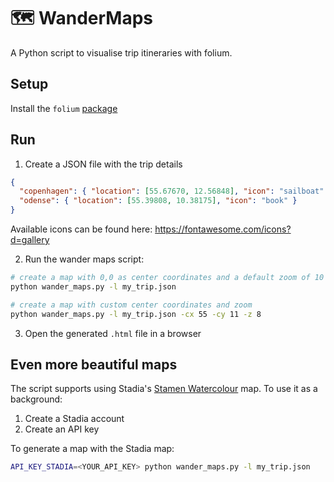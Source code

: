 # :world_map: WanderMaps

A Python script to visualise trip itineraries with folium.


## Setup
Install the `folium` [package](https://github.com/python-visualization/folium?tab=readme-ov-file#installation)

## Run
1. Create a JSON file with the trip details
```json
{
  "copenhagen": { "location": [55.67670, 12.56848], "icon": "sailboat" },
  "odense": { "location": [55.39808, 10.38175], "icon": "book" }
}
```
Available icons can be found here: https://fontawesome.com/icons?d=gallery

2. Run the wander maps script:
```sh
# create a map with 0,0 as center coordinates and a default zoom of 10
python wander_maps.py -l my_trip.json

# create a map with custom center coordinates and zoom
python wander_maps.py -l my_trip.json -cx 55 -cy 11 -z 8
```

3. Open the generated `.html` file in a browser

## Even more beautiful maps
The script supports using Stadia's [Stamen Watercolour](https://stadiamaps.com/explore-the-map/#style=stamen_watercolor&map=10.22/55.718/12.4992) map. To use it as a background:
1. Create a Stadia account
2. Create an API key

To generate a map with the Stadia map:
```sh
API_KEY_STADIA=<YOUR_API_KEY> python wander_maps.py -l my_trip.json
```
